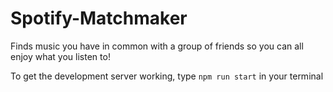 # Spotify-Matchmaker
Finds music you have in common with a group of friends so you can all enjoy what you listen to!

To get the development server working, type `npm run start` in your terminal